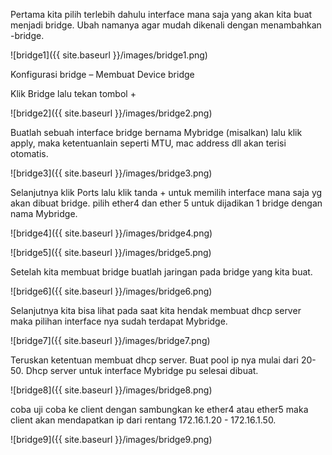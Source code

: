 <!--more-->

Pertama kita pilih terlebih dahulu interface mana saja yang akan kita buat menjadi bridge. Ubah namanya agar mudah dikenali dengan menambahkan -bridge.

![bridge1]({{ site.baseurl }}/images/bridge1.png)

Konfigurasi bridge – Membuat Device bridge

Klik Bridge lalu tekan tombol +

![bridge2]({{ site.baseurl }}/images/bridge2.png)

Buatlah sebuah interface bridge bernama Mybridge (misalkan) lalu klik apply, maka ketentuanlain seperti MTU, mac address dll akan terisi otomatis.

![bridge3]({{ site.baseurl }}/images/bridge3.png)

Selanjutnya klik Ports lalu klik tanda + untuk memilih interface mana saja yg akan dibuat bridge. pilih ether4 dan ether 5 untuk dijadikan 1 bridge dengan nama Mybridge.

![bridge4]({{ site.baseurl }}/images/bridge4.png)

![bridge5]({{ site.baseurl }}/images/bridge5.png)

Setelah kita membuat bridge buatlah jaringan pada bridge yang kita buat.

![bridge6]({{ site.baseurl }}/images/bridge6.png)

Selanjutnya kita bisa lihat pada saat kita hendak membuat dhcp server maka pilihan interface nya sudah terdapat Mybridge.

![bridge7]({{ site.baseurl }}/images/bridge7.png)

Teruskan ketentuan membuat dhcp server. Buat pool ip nya mulai dari 20-50. Dhcp server untuk interface Mybridge pu selesai dibuat.

![bridge8]({{ site.baseurl }}/images/bridge8.png)

coba uji coba ke client dengan sambungkan ke ether4 atau ether5 maka client akan mendapatkan ip dari rentang 172.16.1.20 - 172.16.1.50. 

![bridge9]({{ site.baseurl }}/images/bridge9.png)
